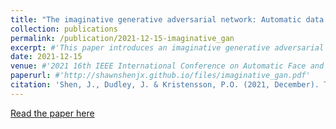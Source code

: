```yaml
---
title: "The imaginative generative adversarial network: Automatic data augmentation for dynamic skeleton-based hand gesture and human action recognition"
collection: publications
permalink: /publication/2021-12-15-imaginative_gan
excerpt: #'This paper introduces an imaginative generative adversarial network for automatic data augmentation aimed at improving dynamic skeleton-based hand gesture and human action recognition.'
date: 2021-12-15
venue: #'2021 16th IEEE International Conference on Automatic Face and Gesture Recognition'
paperurl: #'http://shawnshenjx.github.io/files/imaginative_gan.pdf'
citation: 'Shen, J., Dudley, J. & Kristensson, P.O. (2021, December). The imaginative generative adversarial network: Automatic data augmentation for dynamic skeleton-based hand gesture and human action recognition. In 2021 16th IEEE International Conference on Automatic Face and Gesture Recognition (pp. 1-8).'
---
```

[Read the paper here](http://shawnshenjx.github.io/files/imaginative_gan.pdf)